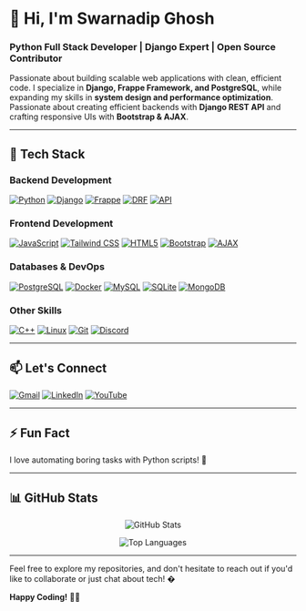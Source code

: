 

# **👋 Hi, I'm Swarnadip Ghosh**  
### **Python Full Stack Developer | Django Expert | Open Source Contributor**  

Passionate about building scalable web applications with clean, efficient code. I specialize in **Django, Frappe Framework, and PostgreSQL**, while expanding my skills in **system design and performance optimization**. Passionate about creating efficient backends with **Django REST API** and crafting responsive UIs with **Bootstrap & AJAX**.

---

## **🚀 Tech Stack**

### **Backend Development**
[![Python](https://img.shields.io/badge/Python-3.12%20|%203.13-3776AB?style=for-the-badge&logo=python&logoColor=white)](https://www.python.org/)
[![Django](https://img.shields.io/badge/Django-092E20?style=for-the-badge&logo=django&logoColor=white)](https://www.djangoproject.com/)
[![Frappe](https://img.shields.io/badge/Frappe-5e64ff?style=for-the-badge&logo=python&logoColor=white)](https://frappeframework.com)
[![DRF](https://img.shields.io/badge/DRF-092E20?style=for-the-badge&logo=django&logoColor=white)](https://www.django-rest-framework.org/)
[![API](https://img.shields.io/badge/API-FF6C37?style=for-the-badge&logo=fastapi&logoColor=white)](https://en.wikipedia.org/wiki/API)

### **Frontend Development**
[![JavaScript](https://img.shields.io/badge/JavaScript-F7DF1E?style=for-the-badge&logo=javascript&logoColor=black)](https://developer.mozilla.org/en-US/docs/Web/JavaScript)
[![Tailwind CSS](https://img.shields.io/badge/Tailwind_CSS-38B2AC?style=for-the-badge&logo=tailwind-css&logoColor=white)](https://tailwindcss.com/)
[![HTML5](https://img.shields.io/badge/HTML5-E34F26?style=for-the-badge&logo=html5&logoColor=white)](https://developer.mozilla.org/en-US/docs/Web/HTML)
[![Bootstrap](https://img.shields.io/badge/Bootstrap-7952B3?style=for-the-badge&logo=bootstrap&logoColor=white)](https://getbootstrap.com/)
[![AJAX](https://img.shields.io/badge/AJAX-2386C2?style=for-the-badge&logo=ajax&logoColor=white)](https://developer.mozilla.org/en-US/docs/Web/Guide/AJAX)

### **Databases & DevOps**
[![PostgreSQL](https://img.shields.io/badge/PostgreSQL-4169E1?style=for-the-badge&logo=postgresql&logoColor=white)](https://www.postgresql.org/)
[![Docker](https://img.shields.io/badge/Docker-2496ED?style=for-the-badge&logo=docker&logoColor=white)](https://www.docker.com/)
[![MySQL](https://img.shields.io/badge/MySQL-4479A1?style=for-the-badge&logo=mysql&logoColor=white)](https://www.mysql.com/)
[![SQLite](https://img.shields.io/badge/SQLite-003B57?style=for-the-badge&logo=sqlite&logoColor=white)](https://www.sqlite.org/)
[![MongoDB](https://img.shields.io/badge/MongoDB-47A248?style=for-the-badge&logo=mongodb&logoColor=white)](https://www.mongodb.com/)

### **Other Skills**
[![C++](https://img.shields.io/badge/C++-00599C?style=for-the-badge&logo=c%2B%2B&logoColor=white)](https://isocpp.org/)
[![Linux](https://img.shields.io/badge/Linux-FCC624?style=for-the-badge&logo=linux&logoColor=black)](https://www.linux.org/)
[![Git](https://img.shields.io/badge/Git-F05032?style=for-the-badge&logo=git&logoColor=white)](https://git-scm.com/)
[![Discord](https://img.shields.io/badge/Discord-5865F2?style=for-the-badge&logo=discord&logoColor=white)](https://discord.com/)

---

## **📫 Let's Connect**

[![Gmail](https://img.shields.io/badge/Gmail-D14836?style=for-the-badge&logo=gmail&logoColor=white)](mailto:swarnadip921@gmail.com)
[![LinkedIn](https://img.shields.io/badge/LinkedIn-0077B5?style=for-the-badge&logo=linkedin&logoColor=white)](https://www.linkedin.com/in/swarnadip-ghosh-872972264/)
[![YouTube](https://img.shields.io/badge/YouTube-FF0000?style=for-the-badge&logo=youtube&logoColor=white)](https://www.youtube.com/@swarnadipghosh6942)

---

## ⚡ **Fun Fact**  
I love automating boring tasks with Python scripts! 🐍  

---

## **📊 GitHub Stats**

<div align="center">

![GitHub Stats](https://github-readme-stats.vercel.app/api?username=ParaNoid-001&show_icons=true&theme=radical&hide_border=true&include_all_commits=true)

![Top Languages](https://github-readme-stats.vercel.app/api/top-langs/?username=ParaNoid-001&layout=compact&theme=dark&hide_border=true)

</div>

---

Feel free to explore my repositories, and don't hesitate to reach out if you'd like to collaborate or just chat about tech! �

**Happy Coding!** 🚀🔥 

<!---
# 👋 Hello, I'm Swarnadip Ghosh  

### **Python Full Stack Developer | Django Enthusiast | Open Source Contributor**  

Welcome to my GitHub profile! I'm a passionate developer with expertise in **web development, backend systems, and database management**. Currently diving deep into **Django, PostgreSQL, and Frappe Framework**, while also exploring **C++ for performance-critical applications** and **AJAX for dynamic web interactions**.  

---

## 🔭 **Technologies & Skills**  

### **Backend Development**  
- **Django** (Building REST APIs, Authentication, ORM)  
- **Frappe Framework** (ERPNext customization, Full-stack apps)  
- **Node.js** (Express, API development)  

### **Frontend Development**  
- **HTML5, CSS3, JavaScript (ES6+)**  
- **AJAX** (Dynamic content loading, API integrations)  
- **React.js** (State management, Hooks)  

### **Databases**  
- **PostgreSQL** (Advanced queries, optimization)  
- **MySQL, SQLite**  

### **Other Languages & Tools**  
- **C++** (Algorithms, Data Structures, Competitive Programming)  
- **Git & GitHub** (Version Control, Collaboration)  
- **Docker** (Containerization, Deployment)  

---

## 🌱 **Currently Learning**  
- **Frappe Framework** (Building custom ERP solutions)  
- **Advanced PostgreSQL** (Indexing, Performance Tuning)  
- **Microservices Architecture**  

## 💞️ **Looking to Collaborate On**  
- **Open-source Django/Frappe projects**  
- **Web apps with real-time features (AJAX/WebSockets)**  
- **C++ projects involving system design or algorithms**  

---

## 📫 **How to Reach Me**  
- **Email**: [swarnadip921@gmail.com](mailto:swarnadip921@gmail.com)  
- **YouTube**: [@swarnadipghosh6942](https://www.youtube.com/@swarnadipghosh6942)  
- **LinkedIn**: [Let's Connect!](https://www.linkedin.com/in/swarnadip-ghosh-872972264/)

## 😄 **Pronouns**  
He/Him  

## ⚡ **Fun Fact**  
I love automating boring tasks with Python scripts! 🐍  

---

### **GitHub Stats**  
![Swarnadip's GitHub Stats](https://github-readme-stats.vercel.app/api?username=ParaNoid-001&show_icons=true&theme=radical)  

### **Most Used Languages**  
![Top Languages](https://github-readme-stats.vercel.app/api/top-langs/?username=ParaNoid-001&layout=compact&theme=dark)  

---

Feel free to explore my repositories, and don't hesitate to reach out if you'd like to collaborate or just chat about tech! �

**Happy Coding!** 🚀🔥  
-->


<!---
# Hello there! 👋 I'm Swarnadip Ghosh

Welcome to my GitHub profile! I'm passionate about **Web Development** and currently diving deep into **Django** to build awesome web applications.

## 🔭 Interests & Current Focus
- 💻 **Web Development**: Building responsive and dynamic websites.
- 🐍 **Django**: Learning backend development with Django.
- 🌐 **Frontend Technologies**: Exploring HTML, CSS, JavaScript, and modern frameworks.

## 📫 How to Reach Me
- 📧 **Email**: [swarnadip921@gmail.com](mailto:swarnadip921@gmail.com)
- 🎥 **YouTube**: [@swarnadipghosh6942](https://www.youtube.com/@swarnadipghosh6942)

## 😄 Pronouns
- He/Him

## ⚡ Fun Fact
- *Stay tuned for something interesting!* 😄

---

Feel free to explore my repositories, and don't hesitate to reach out if you'd like to collaborate or just chat about tech! �

Happy Coding! 🚀
<!---
ParaNoid-001/ParaNoid-001 is a ✨ special ✨ repository because its `README.md` (this file) appears on your GitHub profile.
You can click the Preview link to take a look at your changes.
--->




<!---
- 👋 Hi, I’m @Swarnadip Ghosh
- 👀 I’m interested in ...Web Development
- 🌱 I’m currently learning ...Django
- 💞️ I’m looking to collaborate on ...
- 📫 How to reach me ... swarnadip921@gmail.com
- 😄 Pronouns: ...He/Him
- ⚡ Fun fact: ...
--->

<!---
ParaNoid-001/ParaNoid-001 is a ✨ special ✨ repository because its `README.md` (this file) appears on your GitHub profile.
You can click the Preview link to take a look at your changes.
--->

